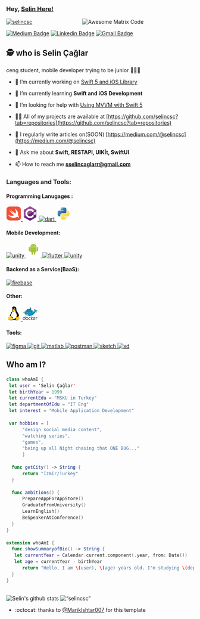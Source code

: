 

### Hey, [Selin Here!](https://selincsc.medium.com)

<img src = 'https://media.giphy.com/media/jTNG3RF6EwbkpD4LZx/giphy.gif' width= 300 alt = 'Awesome Matrix Code' align='right'/>

<p align="justify">
  <a href='https://findmentor.network/peer/selin-çağlar-011065207'>
    <img src="https://komarev.com/ghpvc/?username=selincsc" alt="selincsc" /> 
  <a/>
</p>

[![Medium Badge](https://img.shields.io/badge/-selincsc-black?style=flat-square&logo=Medium&logoColor=white&link=https://selincsc.medium.com)](https://selincsc.medium.com)
[![Linkedin Badge](https://img.shields.io/badge/-selincaglar-blue?style=flat-square&logo=Linkedin&logoColor=white&link=https://www.linkedin.com/in/selin-çağlar-011065207/)](https://www.linkedin.com/in/selin-çağlar-011065207/)
[![Gmail Badge](https://img.shields.io/badge/-selincsc@gmail.com-c14438?style=flat-square&logo=Gmail&logoColor=white&link=mailto:selincsc@gmail.com)](mailto:selincsc@gmail.com)

## :detective: who is Selin Çağlar
ceng student, mobile developer trying to be junior 👨‍💻📲







- 🔭 I’m currently working on [Swift 5 and iOS Library](https://github.com/selincsc?tab=repositories)

- 🌱 I’m currently learning **Swift and iOS Development**

- 🤝 I’m looking for help with [Using MVVM with Swift 5](https://github.com/selincsc?tab=repositories)

- 👨‍💻 All of my projects are available at [https://github.com/selincsc?tab=repositories](https://github.com/selincsc?tab=repositories)

- 📝 I regularly write articles on(SOON) [https://medium.com/@selincsc](https://medium.com/@selincsc)

- 💬 Ask me about **Swift, RESTAPI, UIKİt, SwiftUI**

- 📫 How to reach me **sselincaglarr@gmail.com**




<h3 align="left">Languages and Tools:</h3>
<h4 align="left">Programming Lanugages :</h4>
<a href="https://developer.apple.com/swift/" target="_blank"> <img src="https://raw.githubusercontent.com/devicons/devicon/master/icons/swift/swift-original.svg" alt="swift" width="40" height="40"/> </a> 
<a href="https://www.w3schools.com/cs/" target="_blank"> <img src="https://raw.githubusercontent.com/devicons/devicon/master/icons/csharp/csharp-original.svg" alt="csharp" width="40" height="40"/> </a>
<a href="https://dart.dev" target="_blank"> <img src="https://www.vectorlogo.zone/logos/dartlang/dartlang-icon.svg" alt="dart" width="40" height="40"/> </a>
<a href="https://www.python.org" target="_blank"> <img src="https://raw.githubusercontent.com/devicons/devicon/master/icons/python/python-original.svg" alt="python" width="40" height="40"/> </a> 
<h4 align="left">Mobile Development:</h4>
 <a href="https://wikimedia.org/" target="_blank"> <img src="https://icons-for-free.com/iconfiles/png/512/company+ios+ipad+iphone+logo+technology+icon-1320192795152509008.png" alt="unity" width="40" height="40"/> </a>
<a href="https://developer.android.com" target="_blank"> <img src="https://raw.githubusercontent.com/devicons/devicon/master/icons/android/android-original-wordmark.svg" alt="android" width="40" height="40"/> </a>
<a href="https://flutter.dev" target="_blank"> <img src="https://www.vectorlogo.zone/logos/flutterio/flutterio-icon.svg" alt="flutter" width="40" height="40"/> </a>
 <a href="https://unity.com/" target="_blank"> <img src="https://www.vectorlogo.zone/logos/unity3d/unity3d-icon.svg" alt="unity" width="40" height="40"/> </a>

<h4 align="left">Backend as a Service(BaaS): </h4>
<a href="https://firebase.google.com/" target="_blank"> <img src="https://www.vectorlogo.zone/logos/firebase/firebase-icon.svg" alt="firebase" width="40" height="40"/> </a> 
<h4 align="left">Other: </h4>
<a href="https://www.linux.org/" target="_blank"> <img src="https://raw.githubusercontent.com/devicons/devicon/master/icons/linux/linux-original.svg" alt="linux" width="40" height="40"/> </a><a href="https://www.docker.com/" target="_blank"> <img src="https://raw.githubusercontent.com/devicons/devicon/master/icons/docker/docker-original-wordmark.svg" alt="linux" width="40" height="40"/> </a>


<h4 align="left">Tools:</h4>
 <a href="https://www.figma.com/" target="_blank" rel="noreferrer"> <img src="https://www.vectorlogo.zone/logos/figma/figma-icon.svg" alt="figma" width="40" height="40"/> </a> <a href="https://git-scm.com/" target="_blank" rel="noreferrer"> <img src="https://www.vectorlogo.zone/logos/git-scm/git-scm-icon.svg" alt="git" width="40" height="40"/> </a> <a href="https://www.mathworks.com/" target="_blank" rel="noreferrer"> <img src="https://upload.wikimedia.org/wikipedia/commons/2/21/Matlab_Logo.png" alt="matlab" width="40" height="40"/> </a> <a href="https://postman.com" target="_blank" rel="noreferrer"> <img src="https://www.vectorlogo.zone/logos/getpostman/getpostman-icon.svg" alt="postman" width="40" height="40"/> </a> <a href="https://www.sketch.com/" target="_blank" rel="noreferrer"> <img src="https://www.vectorlogo.zone/logos/sketchapp/sketchapp-icon.svg" alt="sketch" width="40" height="40"/> </a> <a href="https://www.adobe.com/products/xd.html" target="_blank" rel="noreferrer"> <img src="https://cdn.worldvectorlogo.com/logos/adobe-xd.svg" alt="xd" width="40" height="40"/> </a> </p>





 
 
 ## Who am I?
 ```swift
class whoAmI {
  let user = 'Selin Çağlar'
  let birthYear = 1999
  let currentEdu = "MSKU in Turkey"
  let departmentOfEdu = "IT Eng"
  let interest = "Mobile Application Development"

  var hobbies = [
  	   "design social media content",
  	   "watching series",
  	   "games",
  	   "being up all Night chasing that ONE BUG..."
  	   ]
   
   func getCity() -> String {
       return "İzmir/Turkey"
   }

   func ambitions() {
       PrepareAppForAppStore()
       GraduateFromUniversity()
       LearnEnglish()
       BeSpeakerAtConference()
   }
}

extension whoAmI {
   func showSummaryofBio() -> String {
   	let currentYear = Calendar.current.component(.year, from: Date())
   	let age = currentYear - birthYear
       return "Hello, I am \(user), \(age) years old. I'm studying \(departmentOfEdu) at \(currentEdu). I am currently interested in \(interest)"
   }
}
	
 ```

![Selin's github stats](https://github-readme-stats.vercel.app/api?username=selincsc&show_icons=true&hide=[%22issues%22])
<img align=“right” src="https://github-readme-streak-stats.herokuapp.com/?user=selincsc&" alt=“selincsc” />


 
- :octocat: thanks to [@MarikIshtar007](https://github.com/MarikIshtar007) for this template 





